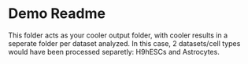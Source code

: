 # Demo Readme

This folder acts as your cooler output folder, with cooler results in a seperate folder per dataset analyzed. In this case, 2 datasets/cell types would have been processed separetly: H9hESCs and Astrocytes.
